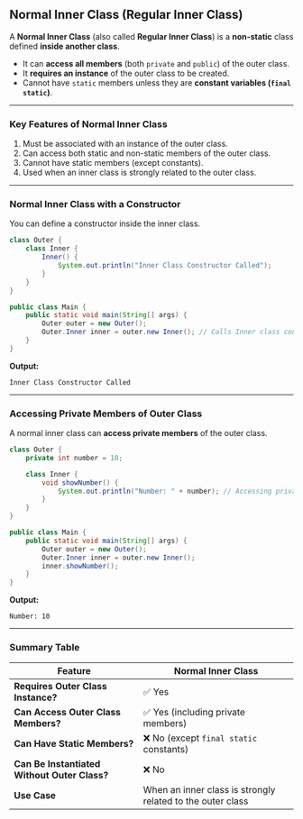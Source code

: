 ## **Normal Inner Class (Regular Inner Class)**  
  
A **Normal Inner Class** (also called **Regular Inner Class**) is a **non-static** class defined **inside another class**.  
- It can **access all members** (both `private` and `public`) of the outer class.  
- It **requires an instance** of the outer class to be created.  
- Cannot have `static` members unless they are **constant variables (`final static`)**.  

---

### **Key Features of Normal Inner Class**
1. Must be associated with an instance of the outer class.  
2. Can access both static and non-static members of the outer class.  
3. Cannot have static members (except constants).  
4. Used when an inner class is strongly related to the outer class.  

---

### **Normal Inner Class with a Constructor**
You can define a constructor inside the inner class.

```java
class Outer {
    class Inner {
        Inner() {
            System.out.println("Inner Class Constructor Called");
        }
    }
}

public class Main {
    public static void main(String[] args) {
        Outer outer = new Outer();
        Outer.Inner inner = outer.new Inner(); // Calls Inner class constructor
    }
}
```
**Output:**
```
Inner Class Constructor Called
```

---

### **Accessing Private Members of Outer Class**
A normal inner class can **access private members** of the outer class.

```java
class Outer {
    private int number = 10;

    class Inner {
        void showNumber() {
            System.out.println("Number: " + number); // Accessing private variable
        }
    }
}

public class Main {
    public static void main(String[] args) {
        Outer outer = new Outer();
        Outer.Inner inner = outer.new Inner();
        inner.showNumber();
    }
}
```
**Output:**
```
Number: 10
```

---

### **Summary Table**
| **Feature** | **Normal Inner Class** |
|------------|-------------------|
| **Requires Outer Class Instance?** | ✅ Yes |
| **Can Access Outer Class Members?** | ✅ Yes (including private members) |
| **Can Have Static Members?** | ❌ No (except `final static` constants) |
| **Can Be Instantiated Without Outer Class?** | ❌ No |
| **Use Case** | When an inner class is strongly related to the outer class |